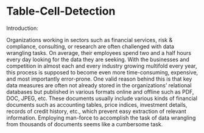 # Table-Cell-Detection
Introduction:

Organizations working in sectors such as financial services, risk & compliance, consulting, or research are often challenged with data wrangling tasks. On average, their employees spend two and a half hours every day looking for the data they are seeking. With the businesses and competition in almost each and every industry growing multifold every year, this process is supposed to become even more time-consuming, expensive, and most importantly error-prone. One valid reason behind this is that key data measures are often not already stored in the organizations’ relational databases but published in various formats online and offline such as PDF, DOC, JPEG, etc. These documents usually include various kinds of financial documents such as accounting tables, price indices, investment details, records of credit history, etc., which prevent easy extraction of relevant information. Employing man-force to accomplish the task of data wrangling from thousands of documents seems like a cumbersome task.

